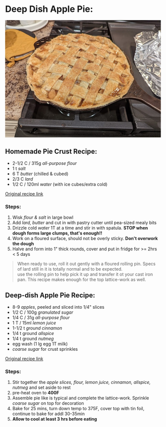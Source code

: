 # Deep Dish Apple Pie:

![image of deep-dish apple pie](static/deepdish_applepie.jpg)


## Homemade Pie Crust Recipe:

* 2-1/2 C / 315g _all-purpose flour_
* 1 t _salt_
* 6 T _butter_ (chilled & cubed)
* 2/3 C _lard_
* 1/2 C / 120ml _water_ (with ice cubes/extra cold)

[Original recipe link](https://sallysbakingaddiction.com/baking-basics-homemade-buttery-flaky-pie-crust/)


### Steps:

1. Wisk _flour & salt_ in large bowl
2. Add _lard, butter_ and cut in with pastry cutter until pea-sized mealy bits
3. Drizzle cold _water_ 1T at a time and stir in with spatula.  **STOP when dough forms large clumps, that's enough!!** 
4. Work on a floured surface, should not be overly sticky.  **Don't overwork the dough** 
5. Halve and form into 1" thick rounds, cover and put in fridge for >= 2hrs < 5 days

> When ready to use, roll it out gently with a floured rolling pin.  Specs of lard still in it is totally normal and to be expected.  
> use the rolling pin to help pick it up and transfer it ot your cast iron pan.  This recipe makes enough for the top lattice-work as well. 


## Deep-dish Apple Pie Recipe:

* 8-9 _apples_, peeled and sliced into 1/4" slices
* 1/2 C / 100g _granulated sugar_
* 1/4 C / 31g _all-purpose flour_
* 1 T / 15ml _lemon juice_
* 1-1/2 t _ground cinnamon_
* 1/4 t ground _allspice_ 
* 1/4 t ground _nutmeg_
* egg wash (1 lg egg 1T milk)
* _coarse sugar_ for crust sprinkles

[Original recipe link](https://sallysbakingaddiction.com/deep-dish-apple-pie/)


### Steps:

1. Stir together the _apple slices, flour, lemon juice, cinnamon, allspice, nutmeg_ and set aside to rest  
2. pre-heat oven to **400F**
3. Assemble pie like is typical and complete the lattice-work. Sprinkle _coarse sugar_ on top for decoration
4. Bake for 25 mins, turn down temp to 375F, cover top with tin foil, continue to bake for addl 30-35min
5. **Allow to cool at least 3 hrs before eating**
